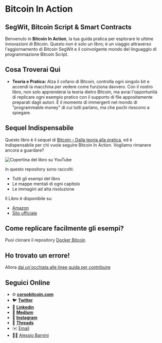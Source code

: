 # Bitcoin In Action
## SegWit, Bitcoin Script & Smart Contracts

Benvenuto in **Bitcoin In Action**, la tua guida pratica per esplorare le ultime innovazioni di Bitcoin. Questo non è solo un libro; è un viaggio attraverso l'aggiornamento di Bitcoin SegWit e il coinvolgente mondo del linguaggio di programmazione Bitcoin Script.

## Cosa Troverai Qui

- **Teoria e Pratica:** Alza il cofano di Bitcoin, controlla ogni singolo bit e accendi la macchina per vedere come funziona davvero. Con il nostro libro, non solo apprenderai la teoria dietro Bitcoin, ma avrai l'opportunità di replicare ogni esempio pratico con il supporto di file appositamente preparati dagli autori. È il momento di immergerti nel mondo di "programmable money" di cui tutti parlano, ma che pochi riescono a spiegare.

## Sequel Indispensabile

Questo libro è il sequel di [Bitcoin – Dalla teoria alla pratica](https://github.com/bitcoin-dalla-teoria-alla-pratica/errata-corrige-e-sorgente-esempi), ed è indispensabile per chi vuole seguire Bitcoin In Action. Vogliamo rimanere ancora a guardare?

![Copertina del libro su YouTube](https://i.ibb.co/PMLtdJf/Copertina-Youtube.png)

In questo repository sono raccolti:

- Tutti gli esempi del libro 
- Le mappe mentali di ogni capitolo
- Le immagini ad alta risoluzione

Il Libro è disponibile su:

- [Amazon](https://amzn.to/3pJcXj1)
- [Sito ufficiale](https://bit.ly/38RtF9x)

## Come replicare facilmente gli esempi?
Puoi clonare il repository [Docker Bitcoin](https://github.com/bitcoin-dalla-teoria-alla-pratica/Docker-bitcoin)

## Ho trovato un errore!

Allora [dai un'occhiata alle linee guida per contribuire](CONTRIBUTING.md)

## Seguici Online

- 🌐 [**corsobitcoin.com**](https://www.corsobitcoin.com/) 
- 🐦 [**Twitter**](https://twitter.com/satoshiwantsyou) 
- 👔 [**Linkedin**](https://www.linkedin.com/company/bitcoin-dalla-teoria-alla-pratica)
- 📝 [**Medium**](https://medium.com/@satoshiwantsyou) 
- 📸 [**Instagram**](https://www.instagram.com/satoshiwantsyou) 
- 🧵 [**Threads**](https://www.threads.net/@satoshiwantsyou) 
- ✉️ [Email](mailto:corsobitcoin@gmail.com)
- 👨‍💼 [Alessio Barnini](https://www.linkedin.com/in/alessiobarnini/)
